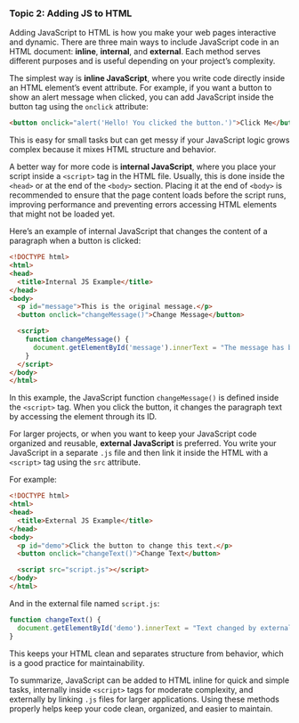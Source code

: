 ### Topic 2: Adding JS to HTML

Adding JavaScript to HTML is how you make your web pages interactive and dynamic. There are three main ways to include JavaScript code in an HTML document: **inline**, **internal**, and **external**. Each method serves different purposes and is useful depending on your project’s complexity.

The simplest way is **inline JavaScript**, where you write code directly inside an HTML element’s event attribute. For example, if you want a button to show an alert message when clicked, you can add JavaScript inside the button tag using the `onclick` attribute:

```html
<button onclick="alert('Hello! You clicked the button.')">Click Me</button>
```

This is easy for small tasks but can get messy if your JavaScript logic grows complex because it mixes HTML structure and behavior.

A better way for more code is **internal JavaScript**, where you place your script inside a `<script>` tag in the HTML file. Usually, this is done inside the `<head>` or at the end of the `<body>` section. Placing it at the end of `<body>` is recommended to ensure that the page content loads before the script runs, improving performance and preventing errors accessing HTML elements that might not be loaded yet.

Here’s an example of internal JavaScript that changes the content of a paragraph when a button is clicked:

```html
<!DOCTYPE html>
<html>
<head>
  <title>Internal JS Example</title>
</head>
<body>
  <p id="message">This is the original message.</p>
  <button onclick="changeMessage()">Change Message</button>

  <script>
    function changeMessage() {
      document.getElementById('message').innerText = "The message has been changed!";
    }
  </script>
</body>
</html>
```

In this example, the JavaScript function `changeMessage()` is defined inside the `<script>` tag. When you click the button, it changes the paragraph text by accessing the element through its ID.

For larger projects, or when you want to keep your JavaScript code organized and reusable, **external JavaScript** is preferred. You write your JavaScript in a separate `.js` file and then link it inside the HTML with a `<script>` tag using the `src` attribute.

For example:

```html
<!DOCTYPE html>
<html>
<head>
  <title>External JS Example</title>
</head>
<body>
  <p id="demo">Click the button to change this text.</p>
  <button onclick="changeText()">Change Text</button>

  <script src="script.js"></script>
</body>
</html>
```

And in the external file named `script.js`:

```javascript
function changeText() {
  document.getElementById('demo').innerText = "Text changed by external JS!";
}
```

This keeps your HTML clean and separates structure from behavior, which is a good practice for maintainability.

To summarize, JavaScript can be added to HTML inline for quick and simple tasks, internally inside `<script>` tags for moderate complexity, and externally by linking `.js` files for larger applications. Using these methods properly helps keep your code clean, organized, and easier to maintain.
